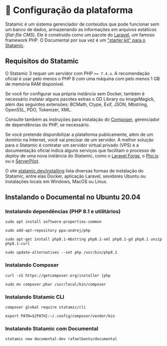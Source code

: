 # 🔧 Configuração da plataforma

Statamic é um sistema gerenciador de conteúdos que pode funcionar sem um banco de dados, armazenando as informações em arquivos estáticos (_flat-file CMS_). Ele é construído como um pacote do [Laravel](https://laravel.com/), um famoso framework PHP. O Documental por sua vez é um ["starter kit" para o Statamic](https://statamic.dev/starter-kits).

## Requisitos do Statamic

O Statamic 3 requer um servidor com PHP `>= 7.4.x`. A recomendação oficial é usar pelo menos o PHP 8 com uma máquina com pelo menos 1 GB de memória RAM disponível.

Se você for configurar sua própria instância sem Docker, também é necessário instalar alguns pacotes extras o GD Library ou ImageMagick, além das seguintes extensões: BCMath, Ctype, Exif, JSON, Mbstring, OpenSSL, PDO, Tokenizer, XML.&#x20;

Consulte também as instruções para instalação do [Composer](https://getcomposer.org/), gerenciador de dependências do PHP, se necessário.

Se você pretende disponibilizar a plataforma publicamente, além de um domínio na Internet, você vai precisar de um servidor. A melhor solução para o Statamic é contratar um servidor virtual privado (VPS) e a documentação oficial indica alguns serviços que facilitam o processo de _deploy_ de uma nova instância do Statamic, como o [Laravel Forge](https://forge.laravel.com/), o [Ploi.io](https://ploi.io/) ou o [ServerPilot](https://serverpilot.io/).

O site [statamic.dev/installing](https://statamic.dev/installing) lista diversas formas de instalação do Statamic, entre elas Docker, aplicação Laravel, sevidores Ubuntu ou instalações locais em Windows, MacOS ou Linux.&#x20;



## Instalando o Documental no Ubuntu 20.04

### Instalando dependências (PHP 8.1 e utilitários)

`sudo apt install software-properties-common`&#x20;

`sudo add-apt-repository ppa:ondrej/php`&#x20;

`sudo apt-get install php8.1-mbstring php8.1-xml php8.1-gd php8.1 unzip php8.1-curl`&#x20;

`sudo update-alternatives --set php /usr/bin/php8.1`

### Instalando Composer

`curl -sS https://getcomposer.org/installer |php`&#x20;

`sudo mv composer.phar /usr/local/bin/composer`

### Instalando Statamic CLI

`composer global require statamic/cli`&#x20;

`export PATH=${PATH}:~/.config/composer/vendor/bin`

### Instalando Statamic com Documental

`statamic new documental-dev rafaelbantu/documental`
